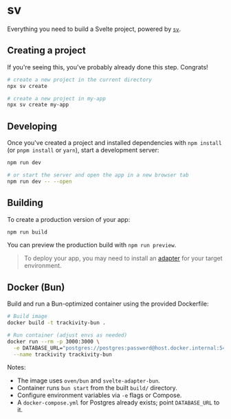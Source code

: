 # sv

Everything you need to build a Svelte project, powered by [`sv`](https://github.com/sveltejs/cli).

## Creating a project

If you're seeing this, you've probably already done this step. Congrats!

```sh
# create a new project in the current directory
npx sv create

# create a new project in my-app
npx sv create my-app
```

## Developing

Once you've created a project and installed dependencies with `npm install` (or `pnpm install` or `yarn`), start a development server:

```sh
npm run dev

# or start the server and open the app in a new browser tab
npm run dev -- --open
```

## Building

To create a production version of your app:

```sh
npm run build
```

You can preview the production build with `npm run preview`.

> To deploy your app, you may need to install an [adapter](https://svelte.dev/docs/kit/adapters) for your target environment.

## Docker (Bun)

Build and run a Bun-optimized container using the provided Dockerfile:

```sh
# Build image
docker build -t trackivity-bun .

# Run container (adjust envs as needed)
docker run --rm -p 3000:3000 \
  -e DATABASE_URL="postgres://postgres:password@host.docker.internal:5433/trackivity" \
  --name trackivity trackivity-bun
```

Notes:
- The image uses `oven/bun` and `svelte-adapter-bun`.
- Container runs `bun start` from the built `build/` directory.
- Configure environment variables via `-e` flags or Compose.
- A `docker-compose.yml` for Postgres already exists; point `DATABASE_URL` to it.
